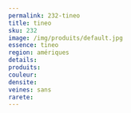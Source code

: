 ```yaml
---
permalink: 232-tineo
title: tineo
sku: 232
image: /img/produits/default.jpg
essence: tineo
region: amériques
details: 
produits:
couleur: 
densite: 
veines: sans
rarete: 
---
```

